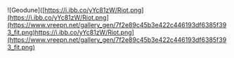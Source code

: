 
![Geodune]([https://i.ibb.co/yYc81zW/Riot.png](https://i.ibb.co/yYc81zW/Riot.png](https://www.vreepn.net/gallery_gen/7f2e89c45b3e422c446193df6385f393_fit.png)https://i.ibb.co/yYc81zW/Riot.png](https://www.vreepn.net/gallery_gen/7f2e89c45b3e422c446193df6385f393_fit.png)
